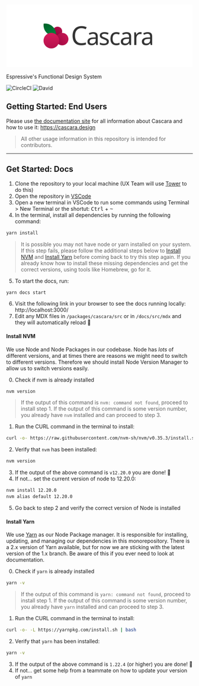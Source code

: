 <img src='docs/public/cascara_meta.svg' alt='Cascara' width='1000' />

Espressive's Functional Design System

![CircleCI](https://img.shields.io/circleci/build/gh/Espressive/cascara/main)
![David](https://img.shields.io/david/dev/Espressive/cascara)

## Getting Started: End Users

Please use [the documentation site](https://cascara.design) for all information about Cascara and how to use it: https://cascara.design

> All other usage information in this repository is intended for contributors.

---

## Get Started: Docs

1. Clone the repository to your local machine (UX Team will use [Tower](https://www.git-tower.com/mac) to do this)
2. Open the repository in [VSCode](https://code.visualstudio.com/)
3. Open a new terminal in VSCode to run some commands using Terminal > New Terminal or the shortut: <kbd>Ctrl</kbd> + <kbd>~</kbd>
4. In the terminal, install all dependencies by running the following command:

```bash
yarn install
```

> It is possible you may not have node or yarn installed on your system. If this step fails, please follow the additional steps below to [Install NVM](#install-nvm) and [Install Yarn](#install-yarn) before coming back to try this step again. If you already know how to install these missing dependencies and get the correct versions, using tools like Homebrew, go for it.

5. To start the docs, run:

```bash
yarn docs start
```

6. Visit the following link in your browser to see the docs running locally: http://localhost:3000/
7. Edit any MDX files in `/packages/cascara/src` or in `/docs/src/mdx` and they will automatically reload 🎊

#### Install NVM

We use Node and Node Packages in our codebase. Node has _lots_ of different versions, and at times there are reasons we might need to switch to different versions. Therefore we should install Node Version Manager to allow us to switch versions easily.

0. Check if nvm is already installed

```bash
nvm version
```

> If the output of this command is `nvm: command not found`, proceed to install step 1. If the output of this command is some version number, you already have `nvm` installed and can proceed to step 3.

1. Run the CURL command in the terminal to install:

```bash
curl -o- https://raw.githubusercontent.com/nvm-sh/nvm/v0.35.3/install.sh | bash
```

2. Verify that `nvm` has been installed:

```bash
nvm version
```

3. If the output of the above command is `v12.20.0` you are done! 🎉
4. If not... set the current version of node to 12.20.0:

```bash
nvm install 12.20.0
nvm alias default 12.20.0
```

5. Go back to step 2 and verify the correct version of Node is installed

#### Install Yarn

We use [Yarn](https://classic.yarnpkg.com/) as our Node Package manager. It is responsible for installing, updating, and managing our dependencies in this monorepository. There is a 2.x version of Yarn available, but for now we are sticking with the latest version of the 1.x branch. Be aware of this if you ever need to look at documentation.

0. Check if `yarn` is already installed

```bash
yarn -v
```

> If the output of this command is `yarn: command not found`, proceed to install step 1. If the output of this command is some version number, you already have `yarn` installed and can proceed to step 3.

1. Run the CURL command in the terminal to install:

```bash
curl -o- -L https://yarnpkg.com/install.sh | bash
```

2. Verify that `yarn` has been installed:

```bash
yarn -v
```

3. If the output of the above command is `1.22.4` (or higher) you are done! 🎉
4. If not... get some help from a teammate on how to update your version of `yarn`
